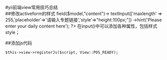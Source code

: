 #yii前端view常用技巧总结  
##修改activeform的样式
	<?= $form->field($model,"content")->
		textInput(['maxlength' => 255,'placeholder'=>'请输入专题链接','style'=>"height:100px;"])
		->hint('Please enter your daily content here'); 
	?>
在input()中可以添加各种属性，包括样式style；

##添加js代码

	$this->view->registerJs($script, View::POS_READY);